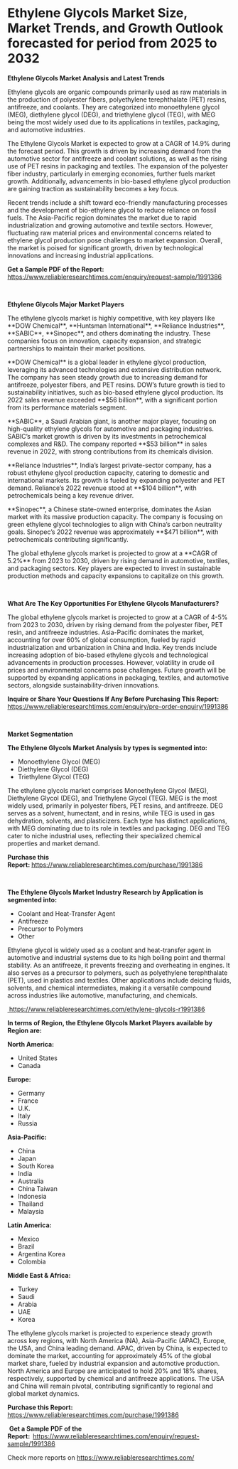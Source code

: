 <p><h1>Ethylene Glycols Market Size, Market Trends, and Growth Outlook forecasted for period from 2025 to 2032</h1></p><p><strong>Ethylene Glycols Market Analysis and Latest Trends</strong></p>
<p><p>Ethylene glycols are organic compounds primarily used as raw materials in the production of polyester fibers, polyethylene terephthalate (PET) resins, antifreeze, and coolants. They are categorized into monoethylene glycol (MEG), diethylene glycol (DEG), and triethylene glycol (TEG), with MEG being the most widely used due to its applications in textiles, packaging, and automotive industries.</p><p>The Ethylene Glycols Market is expected to grow at a CAGR of 14.9% during the forecast period. This growth is driven by increasing demand from the automotive sector for antifreeze and coolant solutions, as well as the rising use of PET resins in packaging and textiles. The expansion of the polyester fiber industry, particularly in emerging economies, further fuels market growth. Additionally, advancements in bio-based ethylene glycol production are gaining traction as sustainability becomes a key focus.</p><p>Recent trends include a shift toward eco-friendly manufacturing processes and the development of bio-ethylene glycol to reduce reliance on fossil fuels. The Asia-Pacific region dominates the market due to rapid industrialization and growing automotive and textile sectors. However, fluctuating raw material prices and environmental concerns related to ethylene glycol production pose challenges to market expansion. Overall, the market is poised for significant growth, driven by technological innovations and increasing industrial applications.</p></p>
<p><strong>Get a Sample PDF of the Report:&nbsp;</strong> <a href="https://www.reliableresearchtimes.com/enquiry/request-sample/1991386?utm_campaign=1835&utm_medium=2&utm_source=Github&utm_content=ia&utm_term=25012025&utm_id=ethylene-glycols">https://www.reliableresearchtimes.com/enquiry/request-sample/1991386</a></p>
<p>&nbsp;</p>
<p><strong>Ethylene Glycols Major Market Players</strong></p>
<p><p>The ethylene glycols market is highly competitive, with key players like **DOW Chemical**, **Huntsman International**, **Reliance Industries**, **SABIC**, **Sinopec**, and others dominating the industry. These companies focus on innovation, capacity expansion, and strategic partnerships to maintain their market positions.</p><p>**DOW Chemical** is a global leader in ethylene glycol production, leveraging its advanced technologies and extensive distribution network. The company has seen steady growth due to increasing demand for antifreeze, polyester fibers, and PET resins. DOW’s future growth is tied to sustainability initiatives, such as bio-based ethylene glycol production. Its 2022 sales revenue exceeded **$56 billion**, with a significant portion from its performance materials segment.</p><p>**SABIC**, a Saudi Arabian giant, is another major player, focusing on high-quality ethylene glycols for automotive and packaging industries. SABIC’s market growth is driven by its investments in petrochemical complexes and R&D. The company reported **$53 billion** in sales revenue in 2022, with strong contributions from its chemicals division.</p><p>**Reliance Industries**, India’s largest private-sector company, has a robust ethylene glycol production capacity, catering to domestic and international markets. Its growth is fueled by expanding polyester and PET demand. Reliance’s 2022 revenue stood at **$104 billion**, with petrochemicals being a key revenue driver.</p><p>**Sinopec**, a Chinese state-owned enterprise, dominates the Asian market with its massive production capacity. The company is focusing on green ethylene glycol technologies to align with China’s carbon neutrality goals. Sinopec’s 2022 revenue was approximately **$471 billion**, with petrochemicals contributing significantly.</p><p>The global ethylene glycols market is projected to grow at a **CAGR of 5.2%** from 2023 to 2030, driven by rising demand in automotive, textiles, and packaging sectors. Key players are expected to invest in sustainable production methods and capacity expansions to capitalize on this growth.</p></p>
<p>&nbsp;</p>
<p><strong>What Are The Key Opportunities For Ethylene Glycols Manufacturers?</strong></p>
<p><p>The global ethylene glycols market is projected to grow at a CAGR of 4-5% from 2023 to 2030, driven by rising demand from the polyester fiber, PET resin, and antifreeze industries. Asia-Pacific dominates the market, accounting for over 60% of global consumption, fueled by rapid industrialization and urbanization in China and India. Key trends include increasing adoption of bio-based ethylene glycols and technological advancements in production processes. However, volatility in crude oil prices and environmental concerns pose challenges. Future growth will be supported by expanding applications in packaging, textiles, and automotive sectors, alongside sustainability-driven innovations.</p></p>
<p><strong>Inquire or Share Your Questions If Any Before Purchasing This Report:</strong> <a href="https://www.reliableresearchtimes.com/enquiry/pre-order-enquiry/1991386?utm_campaign=1835&utm_medium=2&utm_source=Github&utm_content=ia&utm_term=25012025&utm_id=ethylene-glycols">https://www.reliableresearchtimes.com/enquiry/pre-order-enquiry/1991386</a></p>
<p>&nbsp;</p>
<p><strong>Market Segmentation</strong></p>
<p><strong>The Ethylene Glycols Market Analysis by types is segmented into:</strong></p>
<p><ul><li>Monoethylene Glycol (MEG)</li><li>Diethylene Glycol (DEG)</li><li>Triethylene Glycol (TEG)</li></ul></p>
<p><p>The ethylene glycols market comprises Monoethylene Glycol (MEG), Diethylene Glycol (DEG), and Triethylene Glycol (TEG). MEG is the most widely used, primarily in polyester fibers, PET resins, and antifreeze. DEG serves as a solvent, humectant, and in resins, while TEG is used in gas dehydration, solvents, and plasticizers. Each type has distinct applications, with MEG dominating due to its role in textiles and packaging. DEG and TEG cater to niche industrial uses, reflecting their specialized chemical properties and market demand.</p></p>
<p><strong>Purchase this Report:&nbsp;</strong><a href="https://www.reliableresearchtimes.com/purchase/1991386?utm_campaign=1835&utm_medium=2&utm_source=Github&utm_content=ia&utm_term=25012025&utm_id=ethylene-glycols">https://www.reliableresearchtimes.com/purchase/1991386</a></p>
<p>&nbsp;</p>
<p><strong>The Ethylene Glycols Market Industry Research by Application is segmented into:</strong></p>
<p><ul><li>Coolant and Heat-Transfer Agent</li><li>Antifreeze</li><li>Precursor to Polymers</li><li>Other</li></ul></p>
<p><p>Ethylene glycol is widely used as a coolant and heat-transfer agent in automotive and industrial systems due to its high boiling point and thermal stability. As an antifreeze, it prevents freezing and overheating in engines. It also serves as a precursor to polymers, such as polyethylene terephthalate (PET), used in plastics and textiles. Other applications include deicing fluids, solvents, and chemical intermediates, making it a versatile compound across industries like automotive, manufacturing, and chemicals.</p></p>
<p><a href="https://www.reliableresearchtimes.com/ethylene-glycols-r1991386?utm_campaign=1835&utm_medium=2&utm_source=Github&utm_content=ia&utm_term=25012025&utm_id=ethylene-glycols">&nbsp;https://www.reliableresearchtimes.com/ethylene-glycols-r1991386</a></p>
<p><strong>In terms of Region, the Ethylene Glycols Market Players available by Region are:</strong></p>
<p>
    <p> <strong> North America: </strong>
        <ul>
            <li>United States</li>
            <li>Canada</li>
        </ul>
        </p> 
    <p> <strong> Europe: </strong>
        <ul>
            <li>Germany</li>
            <li>France</li>
            <li>U.K.</li>
            <li>Italy</li>
            <li>Russia</li>
        </ul>
        </p> 
    <p> <strong> Asia-Pacific: </strong>
        <ul>
            <li>China</li>
            <li>Japan</li>
            <li>South Korea</li>
            <li>India</li>
            <li>Australia</li>
            <li>China Taiwan</li>
            <li>Indonesia</li>
            <li>Thailand</li>
            <li>Malaysia</li>
        </ul>
        </p> 
    <p> <strong> Latin America: </strong>
        <ul>
            <li>Mexico</li>
            <li>Brazil</li>
            <li>Argentina Korea</li>
            <li>Colombia</li>
        </ul>
        </p> 
    <p> <strong> Middle East & Africa: </strong>
        <ul>
            <li>Turkey</li>
            <li>Saudi</li>
            <li>Arabia</li>
            <li>UAE</li>
            <li>Korea</li>
        </ul>
    </p>
    </p>
<p><p>The ethylene glycols market is projected to experience steady growth across key regions, with North America (NA), Asia-Pacific (APAC), Europe, the USA, and China leading demand. APAC, driven by China, is expected to dominate the market, accounting for approximately 45% of the global market share, fueled by industrial expansion and automotive production. North America and Europe are anticipated to hold 20% and 18% shares, respectively, supported by chemical and antifreeze applications. The USA and China will remain pivotal, contributing significantly to regional and global market dynamics.</p></p>
<p><strong>Purchase this Report: </strong><a href="https://www.reliableresearchtimes.com/purchase/1991386?utm_campaign=1835&utm_medium=2&utm_source=Github&utm_content=ia&utm_term=25012025&utm_id=ethylene-glycols">https://www.reliableresearchtimes.com/purchase/1991386</a></p>
<p>&nbsp;<strong>Get a Sample PDF of the Report:&nbsp;&nbsp;</strong><a href="https://www.reliableresearchtimes.com/enquiry/request-sample/1991386?utm_campaign=1835&utm_medium=2&utm_source=Github&utm_content=ia&utm_term=25012025&utm_id=ethylene-glycols">https://www.reliableresearchtimes.com/enquiry/request-sample/1991386</a></p>
<p><strong></strong></p>
<p>Check more reports on <a href="https://www.reliableresearchtimes.com/?utm_campaign=1835&utm_medium=2&utm_source=Github&utm_content=ia&utm_term=25012025&utm_id=ethylene-glycols">https://www.reliableresearchtimes.com/</a></p>